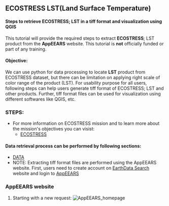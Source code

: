 ## ECOSTRESS LST(Land Surface Temperature)
#### Steps to retrieve ECOSTRESS; LST in a tiff format and visualization using QGIS

This tutorial will provide the required steps to extract <b>ECOSTRESS</b>; LST product from the <b>AppEEARS</b> website. This tutorial is <b>not</b> officially funded or part of any training. 

#### Objective:

We can use python for data processing to locate <b>LST</b> product from ECOSTRESS dataset, but there can be limitation on applying right scale of color range of the product (LST). For usability purpose for all users, following steps can help users generate tiff format of ECOSTRESS; LST and other products. Further, tiff format files can be used for visualization using different softwares like QGIS, etc. 

### STEPS:
- For more information on ECOSTRESS mission and to learn more about the mission's objectives you can visist:
  - [ECOSTRESS](https://www.jpl.nasa.gov/missions/ecosystem-spaceborne-thermal-radiometer-experiment-on-space-station-ecostress)

#### Data retrieval process can be performed by following sections:
- [DATA](https://ecostress.jpl.nasa.gov/data)
- NOTE: Extracting tiff format files are performed using the AppEEARS website. First, users need to create account on [EarthData Search](https://search.earthdata.nasa.gov/search?q=ecostress&ac=true) website and login to [AppEEARS](https://appeears.earthdatacloud.nasa.gov/)

### AppEEARS website

1. Starting with a new request:
![AppEEARS_homepage](https://github.com/sagarlimbu0/ECOSTRESS_LST/blob/main/images_screenshots/1.png)

